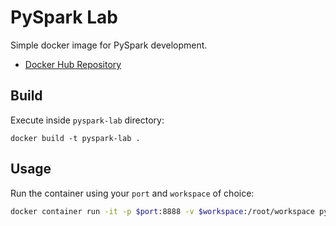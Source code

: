 # PySpark Lab

Simple docker image for PySpark development.

- [Docker Hub Repository](https://hub.docker.com/r/mhuenul/pyspark-lab)

## Build
Execute inside `pyspark-lab` directory:
```
docker build -t pyspark-lab .
```

## Usage
Run the container using your `port` and `workspace` of choice:
```bash
docker container run -it -p $port:8888 -v $workspace:/root/workspace pyspark-lab
```
